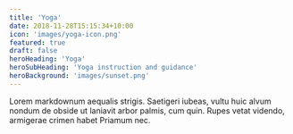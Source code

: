 ```yaml
---
title: 'Yoga'
date: 2018-11-28T15:15:34+10:00
icon: 'images/yoga-icon.png'
featured: true
draft: false
heroHeading: 'Yoga'
heroSubHeading: 'Yoga instruction and guidance'
heroBackground: 'images/sunset.png'
---
```


Lorem markdownum aequalis strigis. Saetigeri iubeas, vultu huic alvum nondum
de obside ut laniavit arbor palmis, cum quin. Rupes vetat videndo, armigerae
crimen habet Priamum nec.

